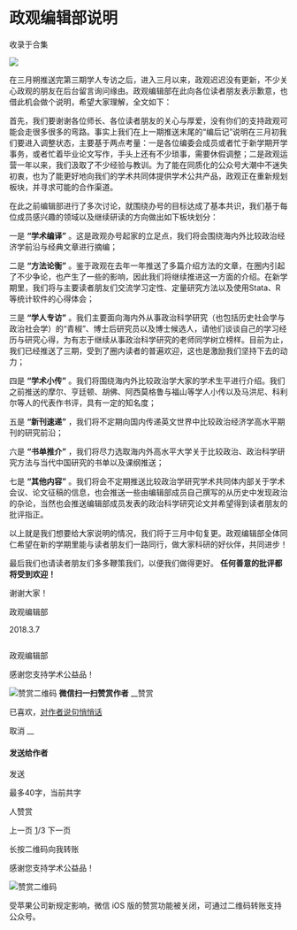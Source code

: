 # 政观编辑部说明


收录于合集

<img src='/images/587/2.png' width='auto' />

在三月朔推送完第三期学人专访之后，进入三月以来，政观迟迟没有更新，不少关心政观的朋友在后台留言询问缘由。政观编辑部在此向各位读者朋友表示歉意，也借此机会做个说明，希望大家理解，全文如下：

首先，我们要谢谢各位师长、各位读者朋友的关心与厚爱，没有你们的支持政观可能会走很多很多的弯路。事实上我们在上一期推送末尾的“编后记”说明在三月初我们要进入调整状态，主要基于两点考量：一是各位编委会成员或者忙于新学期开学事务，或者忙着毕业论文写作，手头上还有不少琐事，需要休假调整；二是政观运营一年以来，我们汲取了不少经验与教训。为了能在同质化的公众号大潮中不迷失初衷，也为了能更好地向我们的学术共同体提供学术公共产品，政观正在重新规划板块，并寻求可能的合作渠道。

在此之前编辑部进行了多次讨论，就围绕办号的目标达成了基本共识，我们基于每位成员感兴趣的领域以及继续研读的方向做出如下板块划分：

一是 **“学术编译”** 。这是政观办号起家的立足点，我们将会围绕海内外比较政治经济学前沿与经典文章进行摘编；

二是 **“方法论衡”**
。鉴于政观在去年一年推送了多篇介绍方法的文章，在圈内引起了不少争论，也产生了一些的影响，因此我们将继续推进这一方面的介绍。在新学期里，我们将与主要读者朋友们交流学习定性、定量研究方法以及使用Stata、R等统计软件的心得体会；

三是 **“学人专访”**
。我们主要面向海内外从事政治科学研究（也包括历史社会学与政治社会学）的“青椒”、博士后研究员以及博士候选人，请他们谈谈自己的学习经历与研究心得，为有志于继续从事政治科学研究的老师同学树立榜样。目前为止，我们已经推送了三期，受到了圈内读者的普遍欢迎，这也是激励我们坚持下去的动力；

四是 **“学术小传”**
。我们将围绕海内外比较政治学大家的学术生平进行介绍。我们之前推送的摩尔、亨廷顿、胡佛、阿西莫格鲁与福山等学人小传以及马洪尼、科利尔等人的代表作书评，具有一定的知名度；

五是 **“新刊速递”** ，我们将不定期向国内传递英文世界中比较政治经济学高水平期刊的研究前沿；

六是 **“书单推介”** ，我们将尽力选取海内外高水平大学关于比较政治、政治科学研究方法与当代中国研究的书单以及课纲推送；

七是 **“其他内容”**
。我们将会不定期推送比较政治学研究学术共同体内部关于学术会议、论文征稿的信息，也会推送一些由编辑部成员自己撰写的从历史中发现政治的杂论，当然也会推送编辑部成员发表的政治科学研究论文并希望得到读者朋友的批评指正。

以上就是我们想要给大家说明的情况，我们将于三月中旬复更。政观编辑部全体同仁希望在新的学期里能与读者朋友们一路同行，做大家科研的好伙伴，共同进步！

最后我们也请读者朋友们多多鞭策我们，以便我们做得更好。 **任何善意的批评都将受到欢迎！**

谢谢大家！

政观编辑部

2018.3.7

  

![]()

政观编辑部

感谢您支持学术公益品！

![赞赏二维码]() **微信扫一扫赞赏作者** __赞赏

已喜欢，[对作者说句悄悄话](javascript:;)

取消 __

#### 发送给作者

发送

最多40字，当前共字

[](javascript:;) 人赞赏

上一页 [1](javascript:;)/3 下一页

长按二维码向我转账

感谢您支持学术公益品！

![赞赏二维码]()

受苹果公司新规定影响，微信 iOS 版的赞赏功能被关闭，可通过二维码转账支持公众号。

